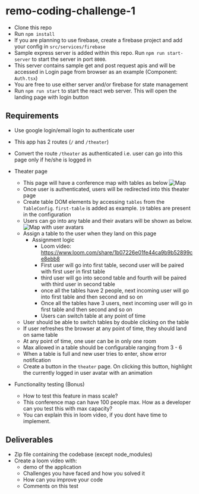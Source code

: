 # remo-coding-challenge-1

- Clone this repo
- Run `npm install`
- If you are planning to use firebase, create a firebase project and add your config in `src/services/firebase`
- Sample express server is added within this repo. Run `npm run start-server` to start the server in port `8000`.
- This server contains sample get and post request apis and will be accessed in Login page from browser as an example (Component: `Auth.tsx`)
- You are free to use either server and/or firebase for state management
- Run `npm run start` to start the react web server. This will open the landing page with login button

## Requirements

- Use google login/email login to authenticate user
- This app has 2 routes (`/` and `/theater`)
- Convert the route `/theater` as authenticated i.e. user can go into this page only if he/she is logged in
- Theater page

  - This page will have a conference map with tables as below
    ![Map](https://github.com/RiotlySocial/remo-coding-challenge-1/blob/master/Map.png?raw=true)
  - Once user is authenticated, users will be redirected into this theater page
  - Create table DOM elements by accessing `tables` from the `TableConfig`. `first-table` is added as example. `19` tables are present in the configuration
  - Users can go into any table and their avatars will be shown as below.
    ![Map with user avatars](https://github.com/RiotlySocial/remo-coding-challenge-1/blob/master/Map-with%20users.png?raw=true)
  - Assign a table to the user when they land on this page
    - Assignment logic
      - Loom video: https://www.loom.com/share/1b07226e01fe44ca9b9b52899ce8ebb8
      - First user will go into first table, second user will be paired with first user in first table
      - third user will go into second table and fourth will be paired with third user in second table
      - once all the tables have 2 people, next incoming user will go into first table and then second and so on
      - Once all the tables have 3 users, next incoming user will go in first table and then second and so on
      - Users can switch table at any point of time
  - User should be able to switch tables by double clicking on the table
  - If user refreshes the browser at any point of time, they should land on same table
  - At any point of time, one user can be in only one room
  - Max allowed in a table should be configurable ranging from 3 - 6
  - When a table is full and new user tries to enter, show error notification
  - Create a button in the `theater` page. On clicking this button, highlight the currently logged in user avatar with an animation

- Functionality testing (Bonus)
  - How to test this feature in mass scale?
  - This conference map can have 100 people max. How as a developer can you test this with max capacity?
  - You can explain this in loom video, if you dont have time to implement.

## Deliverables

- Zip file containing the codebase (except node_modules)
- Create a loom video with:
  - demo of the application
  - Challenges you have faced and how you solved it
  - How can you improve your code
  - Comments on this test
